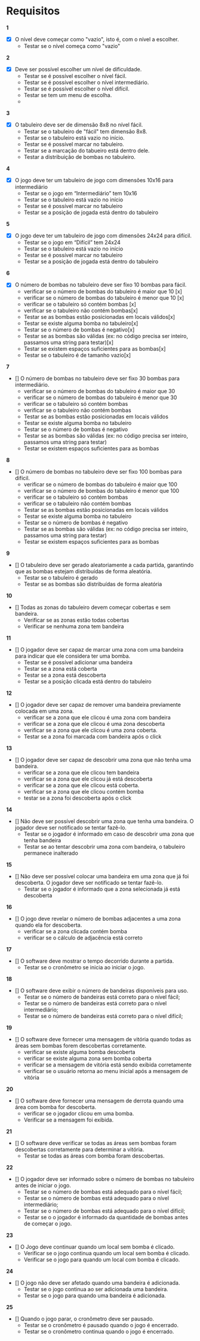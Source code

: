 # Requisitos 

**1**
- [x] O nível deve começar como "vazio", isto é, com o nível a escolher. 
  - Testar se o nível começa como "vazio" 

**2**
- [x] Deve ser possível escolher um nível de dificuldade. 
  - Testar se é possível escolher o nível fácil. 
  - Testar se é possível escolher o nível intermediário. 
  - Testar se é possível escolher o nível difícil. 
  - Testar se tem um menu de escolha.
  - 
**3**
- [x] O tabuleiro deve ser de dimensão 8x8 no nível fácil. 
  - Testar se o tabuleiro de "fácil" tem dimensão 8x8. 
  - Testar se o tabuleiro está vazio no início. 
  - Testar se é possível marcar no tabuleiro. 
  - Testar se a marcação do tabueiro está dentro dele. 
  - Testar a distribuição de bombas no tabuleiro.

**4**
- [x] O jogo deve ter um tabuleiro de jogo com dimensões 10x16 para intermediário  
  - Testar se o jogo em “Intermediário” tem 10x16
  - Testar se o tabuleiro está vazio no início
  - Testar se é possível marcar no tabuleiro
  - Testar se a posição de jogada está dentro do tabuleiro

**5** 
- [x] O jogo deve ter um tabuleiro de jogo com dimensões 24x24 para difícil.
  - Testar se o jogo em “Difícil” tem 24x24
  - Testar se o tabuleiro está vazio no início
  - Testar se é possível marcar no tabuleiro
  - Testar se a posição de jogada está dentro do tabuleiro 

**6**
- [x] O número de bombas no tabuleiro deve ser fixo 10 bombas para fácil.
  - verificar se o número de bombas do tabuleiro é maior que 10 [x]
  - verificar se o número de bombas do tabuleiro é menor que 10 [x]
  - verificar se o tabuleiro só contém bombas [x]
  - verificar se o tabuleiro não contém bombas[x]
  - Testar se as bombas estão posicionadas em locais válidos[x]
  - Testar se existe alguma bomba no tabuleiro[x]
  - Testar se o número de bombas é negativo[x]
  - Testar se as bombas são válidas (ex: no código precisa ser inteiro, passamos uma string para testar)[x]
  - Testar se existem espaços suficientes para as bombas[x]
  - Testar se o tabuleiro é de tamanho vazio[x]


**7**
- [] O número de bombas no tabuleiro deve ser fixo 30 bombas para intermediário.
  - verificar se o número de bombas do tabuleiro é maior que 30
  - verificar se o número de bombas do tabuleiro é menor que 30
  - verificar se o tabuleiro só contém bombas
  - verificar se o tabuleiro não contém bombas
  - Testar se as bombas estão posicionadas em locais válidos
  - Testar se existe alguma bomba no tabuleiro
  - Testar se o número de bombas é negativo
  - Testar se as bombas são válidas (ex: no código precisa ser inteiro, passamos uma string para testar)
  - Testar se existem espaços suficientes para as bombas

**8**
- [] O número de bombas no tabuleiro deve ser fixo 100 bombas para difícil.
  - verificar se o número de bombas do tabuleiro é maior que 100
  - verificar se o número de bombas do tabuleiro é menor que 100
  - verificar se o tabuleiro só contém bombas
  - verificar se o tabuleiro não contém bombas
  - Testar se as bombas estão posicionadas em locais válidos
  - Testar se existe alguma bomba no tabuleiro
  - Testar se o número de bombas é negativo
  - Testar se as bombas são válidas (ex: no código precisa ser inteiro, passamos uma string para testar)
  - Testar se existem espaços suficientes para as bombas

**9**
- [] O tabuleiro deve ser gerado aleatoriamente a cada partida, garantindo que as bombas estejam distribuídas de forma aleatória. 
  - Testar se o tabuleiro é gerado
  - Testar se as bombas são distribuídas de forma aleatória 

**10**
- [] Todas as zonas do tabuleiro devem começar cobertas e sem bandeira. 
  - Verificar se as zonas estão todas cobertas
  - Verificar se nenhuma zona tem bandeira 

**11**
- [] O jogador deve ser capaz de marcar uma zona com uma bandeira para indicar que ele considera ter uma bomba.
  - Testar se é possível adicionar uma bandeira
  - Testar se a zona está coberta
  - Testar se a zona está descoberta
  - Testar se a posição clicada está dentro do tabuleiro


**12**
- [] O jogador deve ser capaz de remover uma bandeira previamente colocada em uma zona.
  - verificar se a zona que ele clicou é uma zona com bandeira
  - verificar se a zona que ele clicou é uma zona descoberta
  - verificar se a zona que ele clicou é uma zona coberta.
  - Testar se a zona foi marcada com bandeira após o click

**13**
- [] O jogador deve ser capaz de descobrir uma zona que não tenha uma bandeira.
  - verificar se a zona que ele clicou tem bandeira
  - verificar se a zona que ele clicou já está descoberta
  - verificar se a zona que ele clicou está coberta.
  - verificar se a zona que ele clicou contém bomba
  - testar se a zona foi descoberta após o click

**14**
- [] Não deve ser possível descobrir uma zona que tenha uma bandeira. O jogador deve ser notificado se tentar fazê-lo. 
  - Testar se o jogador é informado em caso de descobrir uma zona que tenha bandeira
  - Testar se ao tentar descobrir uma zona com bandeira, o tabuleiro permanece inalterado

**15**
- [] Não deve ser possível colocar uma bandeira em uma zona que já foi descoberta. O jogador deve ser notificado se tentar fazê-lo.
  - Testar se o jogador é informado que a zona selecionada já está descoberta

**16** 
- [] O jogo deve revelar o número de bombas adjacentes a uma zona quando ela for descoberta.
  - verificar se a zona clicada contém bomba
  - verificar se o cálculo de adjacência está correto

**17**
- [] O software deve mostrar o tempo decorrido durante a partida. 
  - Testar se o cronômetro se inicia ao iniciar o jogo.

**18**
- [] O software deve exibir o número de bandeiras disponíveis para uso.
  - Testar se o número de bandeiras está correto para o nível fácil;
  - Testar se o número de bandeiras está correto para o nível intermediário; 
  - Testar se o número de bandeiras está correto para o nível difícil; 

**19**
- [] O software deve fornecer uma mensagem de vitória quando todas as áreas sem bombas forem descobertas corretamente.
  - verificar se existe alguma bomba descoberta
  - verificar se existe alguma zona sem bomba coberta
  - verificar se a mensagem de vitória está sendo exibida corretamente
  - verificar se o usuário retorna ao menu inicial após a mensagem de vitória

**20**
- [] O software deve fornecer uma mensagem de derrota quando uma área com bomba for descoberta.
  - verificar se o jogador clicou em uma bomba.
  - Verificar se a mensagem foi exibida.

**21**
- [] O software deve verificar se todas as áreas sem bombas foram descobertas corretamente para determinar a vitória.
  - Testar se todas as áreas com bomba foram descobertas.

**22**
- [] O jogador deve ser informado sobre o número de bombas no tabuleiro antes de iniciar o jogo.
  - Testar se o número de bombas está adequado para o nível fácil;
  - Testar se o número de bombas está adequado para o nível intermediário;
  - Testar se o número de bombas está adequado para o nível difícil;
  - Testar se o o jogador é informado da quantidade de bombas antes de começar o jogo.

**23**
- [] O Jogo deve continuar quando um local sem bomba é clicado.
  - Verificar se o jogo continua quando um local sem bomba é clicado.
  - Verificar se o jogo para quando um local com bomba é clicado.

**24**
- [] O jogo não deve ser afetado quando uma bandeira é adicionada.
  - Testar se o jogo continua ao ser adicionada uma bandeira.
  - Testar se o jogo para quando uma bandeira é adicionada.

**25**
- [] Quando o jogo parar, o cronômetro deve ser pausado.
  - Testar se o cronômetro é pausado quando o jogo é encerrado. 
  - Testar se o cronômetro continua quando o jogo é encerrado.
